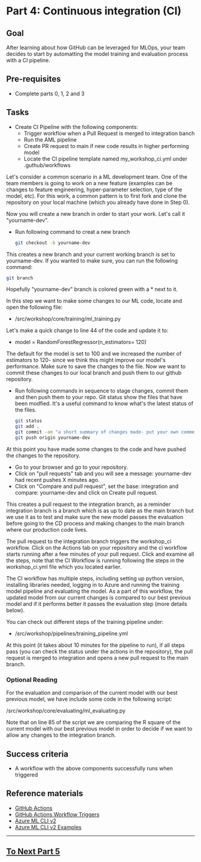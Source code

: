 # Part 4: Continuous integration (CI)

## Goal 
After learning about how GitHub can be leveraged for MLOps, your team decides to start by automatting the model training and evaluation process with a CI pipeline.

## Pre-requisites
- Complete parts 0, 1, 2 and 3

## Tasks
- Create CI Pipeline with the following components:
    - Trigger workflow when a Pull Request is merged to integration banch 
    - Run the AML pipeline
    - Create PR request to main if new code results in higher performing model
    - Locate the CI pipeline template named my_workshop_ci.yml under .guthub/workflows




Let's consider a common scenario in a ML development team. One of the team members is going to work on a new feature (examples can be changes to feature engineering, hyper-parameter selection, type of the model, etc). For this work, a common pattern is to first fork and clone the repository on your local machine (which you already have done in Step 0). 

Now you will create a new branch in order to start your work. Let's call it "yourname-dev".

- Run following command to creat a new branch
    ```bash
    git checkout -b yourname-dev
    ```

This creates a new branch and your current working branch is set to yourname-dev. If you wanted to make sure, you can run the following command:
    
```bash 
git branch
```
Hopefully "yourname-dev" branch is colored green with a * next to it.

In this step we want to make some changes to our ML code, locate and open the following file:

-  /src/workshop/core/training/ml_training.py

Let's make a quick change to line 44 of the code and update it to:

- model = RandomForestRegressor(n_estimators= 120)

The default for the model is set to 100 and we increased the number of estimators to 120- since we think this might improve our model's performance. Make sure to save the changes to the file. Now we want to commit these changes to our local branch and push them to our github repository.

- Run following commands in sequence to stage changes, commit them and then push them to your repo. Git status show the files that have been modfied. It's a useful command to know what's the latest status of the files.
    ```bash
    git status
    git add .
    git commit -am "a short summary of changes made- put your own comments here"
    git push origin yourname-dev
    ```
At this point you have made some changes to the code and have pushed the changes to the repository.

- Go to your browser and go to your repository. 
- Click on "pull requests" tab and you will see a message: yourname-dev had recent pushes X minutes ago.
- Click on "Compare and pull request", set the base: integration and compare: yourname-dev and click on Create pull request.

This creates a pull request to the integration branch, as a reminder integration branch is a branch which is as up to date as the main branch but we use it as to test and make sure the new model passes the evaluation before going to the CD process and making changes to the main branch where our production code lives.

The pull request to the integration branch triggers the workshop_ci workflow. Click on the Actions tab on your repository and the ci workflow starts running after a few minutes of your pull request. Click and examine all the steps, note that the CI Workflow is running following the steps in the workshop_ci.yml file which you located earlier.

The CI workflow has multiple steps, including setting up python version, installing libraries needed, logging in to Azure and running the training model pipeline and evaluating the model. As a part of this workflow, the updated model from our current changes is compared to our best previous model and if it performs better it passes the evaluation step (more details below).

You can check out different steps of the training pipeline under:

- /src/workshop/pipelines/training_pipeline.yml

At this point (it takes about 10 minutes for the pipeline to run), if all steps pass (you can check the status under the actions in the repository), the pull request is merged to integration and opens a new pull request to the main branch. 

### Optional Reading
For the evaluation and comparison of the current model with our best previous model, we have include some code in the following script:

/src/workshop/core/evaluating/ml_evaluating.py

Note that on line 85 of the script we are comparing the R square of the current model with our best previous model in order to decide if we want to allow any changes to the integration branch. 




 

## Success criteria
- A workflow with the above components successfully runs when triggered

## Reference materials
- [GitHub Actions](https://github.com/features/actions)
- [GitHub Actions Workflow Triggers](https://docs.github.com/en/actions/using-workflows/events-that-trigger-workflows)
- [Azure ML CLI v2](https://docs.microsoft.com/en-us/azure/machine-learning/how-to-train-cli)
- [Azure ML CLI v2 Examples](https://github.com/Azure/azureml-examples/tree/main/cli)

---

## [To Next Part 5](part_5.md)

